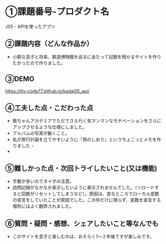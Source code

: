 # ①課題番号-プロダクト名
JS5 - APIを使ったアプリ

## ②課題内容（どんな作品か）
- 小鉄な息子と将来、鉄道博物館を巡るにあたって記録を残せるサイトを作りたかったので作りました。

## ③DEMO
https://lily-code77.github.io/kadai05_api/

## ④工夫した点・こだわった点
- 鉄ちゃんアカデミアでただでさえ行く気マンマンなモチベーションをさらにアップさせるような仕様にしました。
- アルバムの写真が動くこと。
- 私が旅行計画を立てやすいように「旅のしおり」というちょこっとメモを作りました・
- 

## ⑤難しかった点・次回トライしたいこと(又は機能)
- 手数が多いのでタイポの注意。
- 訪問記録がなかなか表示したいように表示されませんでした。（リロードすると回数がリセットしてしまうなど）。原因は、変なところでローカル変数の宣言をしていたことが原因でした。この件だけに限らず、変数を宣言する場所にはよく翻弄されました。


## ⑥質問・疑問・感想、シェアしたいこと等なんでも
- このサイトを息子と楽しむのは、おそらく1〜２年後ですが楽しみです。